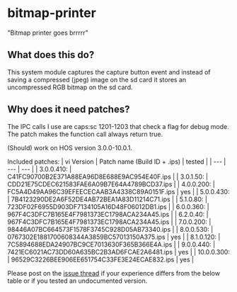 # bitmap-printer

"Bitmap printer goes brrrrr"

## What does this do?
This system module captures the capture button event and instead of saving a compressed (jpeg) image on the sd card it stores an uncompressed RGB bitmap on the sd card.

## Why does it need patches?
The IPC calls I use are caps:sc 1201-1203 that check a flag for debug mode. The patch makes the function call always return true.

(Should) work on HOS version 3.0.0-10.0.1.

Included patches:
| vi Version | Patch name (Build ID + .ips) | tested |
| --- | --- | --- |
| 3.0.0.410: | C41FC90700B2E371A88EA96D8E688E9AC954E40F.ips |
| 3.0.1.50: | CDD21E75CDEC621583FAE6A09B7E64A4789BCD37.ips |
| 4.0.0.200: | FC5A4D49AA96C39EFEECECAAB3A4338C89A0151F.ips | yes |
| 5.0.0.430: | 7B4123290DE2A6F52DE4AB72BEA1A83D11214C71.ips |
| 5.1.0.80: | 723DF02F6955D903DF7134105A16D48F06012DB1.ips |
| 6.0.0.360: | 967F4C3DFC7B165E4F7981373EC1798ACA234A45.ips |
| 6.2.0.40: | 967F4C3DFC7B165E4F7981373EC1798ACA234A45.ips |
| 7.0.0.200: | 98446A07BC664573F1578F3745C928D05AB73340.ips |
| 8.0.0.530: | 0767302E1881700608344A3859BC57013150A375.ips | yes |
| 8.1.0.120: | 7C5894688EDA24907BC9CE7013630F365B366E4A.ips |
| 9.0.0.440: | 7421EC6021AC73DD60A635BC2B3AD6FCAE2A6481.ips | yes |
| 10.0.0.300: | 96529C3226BEE906EE651754C33FE3E24ECAE832.ips | yes |

Please post on the [issue thread](https://github.com/HookedBehemoth/bitmap-printer/issues/1) if your experience differs from the below table or if you tested an undocumented version.
